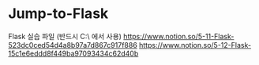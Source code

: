 # Jump-to-Flask
Flask 실습 파일
(반드시 C:\ 에서 사용)
https://www.notion.so/5-11-Flask-523dc0ced54d4a8b97a7d867c917f886
https://www.notion.so/5-12-Flask-15c1e6eddd8f449ba97093434c62d40b
